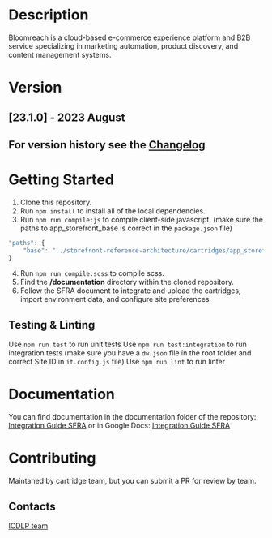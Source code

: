 # Description
Bloomreach is a cloud-based e-commerce experience platform and B2B service specializing in marketing automation, product discovery, and content management systems.

# Version
## [23.1.0] - 2023 August

## For version history see the [Changelog](CHANGELOG.md)

# Getting Started

1. Clone this repository.
2. Run  `npm install`  to install all of the local dependencies.
3. Run  `npm run compile:js` to compile client-side javascript. (make sure the paths to app_storefront_base is correct in the `package.json` file)
```javascript
"paths": {
    "base": "../storefront-reference-architecture/cartridges/app_storefront_base/"
}
```
4. Run  `npm run compile:scss` to compile scss.
5. Find the __/documentation__ directory within the cloned repository.
6. Follow the SFRA document to integrate and upload the cartridges, import environment data, and configure site preferences

## Testing & Linting
Use  `npm run test`  to run unit tests
Use  `npm run test:integration`  to run integration tests (make sure you have a `dw.json` file in the root folder and correct Site ID in `it.config.js` file)
Use  `npm run lint`  to run linter

# Documentation
You can find documentation in the documentation folder of the repository:
[Integration Guide SFRA](...)
or in Google Docs:
[Integration Guide SFRA](...)

# Contributing

Maintaned by cartridge team, but you can submit a PR for review by team.

## Contacts

[ICDLP team](https://confluence.ontrq.com/display/3PD/Team+Info)
